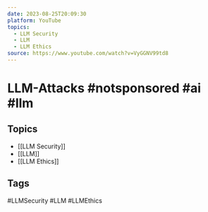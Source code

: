 ```yaml
---
date: 2023-08-25T20:09:30
platform: YouTube
topics:
  - LLM Security
  - LLM
  - LLM Ethics
source: https://www.youtube.com/watch?v=VyGGNV99td8
---
```

# LLM-Attacks #notsponsored #ai #llm

## Topics
- [[LLM Security]]
- [[LLM]]
- [[LLM Ethics]]

## Tags
#LLMSecurity #LLM #LLMEthics
